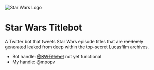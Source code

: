 ![Star Wars Logo](http://i.imgur.com/ekd93MS.jpg)
# Star Wars Titlebot

A Twitter bot that tweets Star Wars episode titles that are ~~randomly generated~~ leaked from deep within the top-secret Lucasfilm archives.
* Bot handle: ~~[@SWTitlebot](https://twitter.com/SWTitlebot)~~ not yet functional
* My handle: [@mpopv](https://twitter.com/mpopv)
